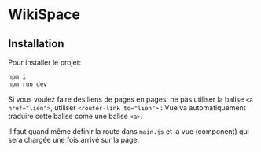 # WikiSpace
## Installation
Pour installer le projet:
```bash
npm i 
npm run dev
```
Si vous voulez faire des liens de pages en pages: ne pas utiliser la balise `<a href="lien">`, utiliser `<router-link to="lien">` 
: Vue va automatiquement traduire cette balise come une balise `<a>`.

Il faut quand même définir la route dans `main.js` et la vue (component) qui sera chargée une fois arrivé sur la page.  

